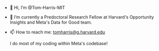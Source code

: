 - 👋 Hi, I’m @Tom-Harris-MIT
- 🌱 I’m currently a Predoctoral Research Fellow at Harvard's Opportunity Insights and Meta's Data for Good team.
- 📫 How to reach me: tomharris@g.harvard.edu

  I do most of my coding within Meta's codebase!

<!---
Tom-Harris-MIT/Tom-Harris-MIT is a ✨ special ✨ repository because its `README.md` (this file) appears on your GitHub profile.
You can click the Preview link to take a look at your changes.
--->

